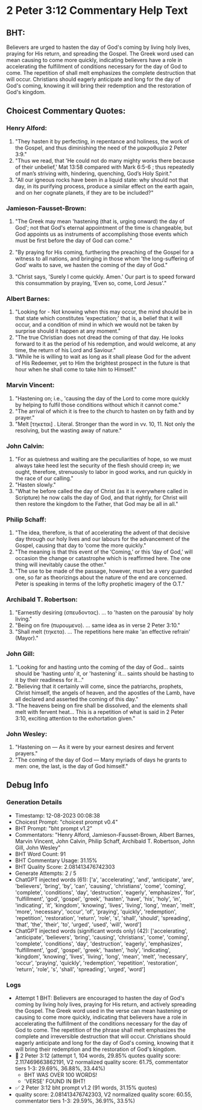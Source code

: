 # 2 Peter 3:12 Commentary Help Text

## BHT:
Believers are urged to hasten the day of God's coming by living holy lives, praying for His return, and spreading the Gospel. The Greek word used can mean causing to come more quickly, indicating believers have a role in accelerating the fulfillment of conditions necessary for the day of God to come. The repetition of shall melt emphasizes the complete destruction that will occur. Christians should eagerly anticipate and long for the day of God's coming, knowing it will bring their redemption and the restoration of God's kingdom.

## Choicest Commentary Quotes:
### Henry Alford:
1. "They hasten it by perfecting, in repentance and holiness, the work of the Gospel, and thus diminishing the need of the μακροθυμία 2 Peter 3:9."
2. "Thus we read, that 'He could not do many mighty works there because of their unbelief,' Mat 13:58 compared with Mark 6:5-6 ; thus repeatedly of man’s striving with, hindering, quenching, God’s Holy Spirit."
3. "All our igneous rocks have been in a liquid state: why should not that day, in its purifying process, produce a similar effect on the earth again, and on her cognate planets, if they are to be included?"

### Jamieson-Fausset-Brown:
1. "The Greek may mean 'hastening (that is, urging onward) the day of God'; not that God's eternal appointment of the time is changeable, but God appoints us as instruments of accomplishing those events which must be first before the day of God can come." 
2. "By praying for His coming, furthering the preaching of the Gospel for a witness to all nations, and bringing in those whom 'the long-suffering of God' waits to save, we hasten the coming of the day of God."
 
3. "Christ says, 'Surely I come quickly. Amen.' Our part is to speed forward this consummation by praying, 'Even so, come, Lord Jesus'."

### Albert Barnes:
1. "Looking for - Not knowing when this may occur, the mind should be in that state which constitutes 'expectation;' that is, a belief that it will occur, and a condition of mind in which we would not be taken by surprise should it happen at any moment." 
2. "The true Christian does not dread the coming of that day. He looks forward to it as the period of his redemption, and would welcome, at any time, the return of his Lord and Saviour."
3. "While he is willing to wait as long as it shall please God for the advent of His Redeemer, yet to Him the brightest prospect in the future is that hour when he shall come to take him to Himself."

### Marvin Vincent:
1. "Hastening on; i.e., 'causing the day of the Lord to come more quickly by helping to fulfil those conditions without which it cannot come."
2. "The arrival of which it is free to the church to hasten on by faith and by prayer."
3. "Melt [τηκεται] . Literal. Stronger than the word in vv. 10, 11. Not only the resolving, but the wasting away of nature."

### John Calvin:
1. "For as quietness and waiting are the peculiarities of hope, so we must always take heed lest the security of the flesh should creep in; we ought, therefore, strenuously to labor in good works, and run quickly in the race of our calling."
2. "Hasten slowly." 
3. "What he before called the day of Christ (as it is everywhere called in Scripture) he now calls the day of God, and that rightly, for Christ will then restore the kingdom to the Father, that God may be all in all."

### Philip Schaff:
1. "The idea, therefore, is that of accelerating the advent of that decisive day through our holy lives and our labours for the advancement of the Gospel, causing that day to ‘come the more quickly." 
2. "The meaning is that this event of the ‘Coming,’ or this ‘day of God,’ will occasion the change or catastrophe which is reaffirmed here. The one thing will inevitably cause the other."
3. "The use to be made of the passage, however, must be a very guarded one, so far as theorizings about the nature of the end are concerned. Peter is speaking in terms of the lofty prophetic imagery of the O.T."

### Archibald T. Robertson:
1. "Earnestly desiring (σπευδοντας). ... to 'hasten on the parousia' by holy living."
2. "Being on fire (πυρουμενο). ... same idea as in verse 2 Peter 3:10."
3. "Shall melt (τηκετα). ... The repetitions here make 'an effective refrain' (Mayor)."

### John Gill:
1. "Looking for and hasting unto the coming of the day of God... saints should be 'hasting unto' it, or 'hastening' it... saints should be hasting to it by their readiness for it..." 
2. "Believing that it certainly will come, since the patriarchs, prophets, Christ himself, the angels of heaven, and the apostles of the Lamb, have all declared and asserted the coming of this day."
3. "The heavens being on fire shall be dissolved, and the elements shall melt with fervent heat... This is a repetition of what is said in 2 Peter 3:10, exciting attention to the exhortation given."

### John Wesley:
1. "Hastening on — As it were by your earnest desires and fervent prayers."
2. "The coming of the day of God — Many myriads of days he grants to men: one, the last, is the day of God himself."


## Debug Info
### Generation Details
- Timestamp: 12-08-2023 00:08:38
- Choicest Prompt: "choicest prompt v0.4"
- BHT Prompt: "bht prompt v1.2"
- Commentators: "Henry Alford, Jamieson-Fausset-Brown, Albert Barnes, Marvin Vincent, John Calvin, Philip Schaff, Archibald T. Robertson, John Gill, John Wesley"
- BHT Word Count: 91
- BHT Commentary Usage: 31.15%
- BHT Quality Score: 2.081413476742303
- Generate Attempts: 2 / 5
- ChatGPT injected words (61):
	['a', 'accelerating', 'and', 'anticipate', 'are', 'believers', 'bring', 'by', 'can', 'causing', 'christians', 'come', 'coming', 'complete', 'conditions', 'day', 'destruction', 'eagerly', 'emphasizes', 'for', 'fulfillment', 'god', 'gospel', 'greek', 'hasten', 'have', 'his', 'holy', 'in', 'indicating', 'it', 'kingdom', 'knowing', 'lives', 'living', 'long', 'mean', 'melt', 'more', 'necessary', 'occur', 'of', 'praying', 'quickly', 'redemption', 'repetition', 'restoration', 'return', 'role', 's', 'shall', 'should', 'spreading', 'that', 'the', 'their', 'to', 'urged', 'used', 'will', 'word']
- ChatGPT injected words (significant words only) (42):
	['accelerating', 'anticipate', 'believers', 'bring', 'causing', 'christians', 'come', 'coming', 'complete', 'conditions', 'day', 'destruction', 'eagerly', 'emphasizes', 'fulfillment', 'god', 'gospel', 'greek', 'hasten', 'holy', 'indicating', 'kingdom', 'knowing', 'lives', 'living', 'long', 'mean', 'melt', 'necessary', 'occur', 'praying', 'quickly', 'redemption', 'repetition', 'restoration', 'return', 'role', 's', 'shall', 'spreading', 'urged', 'word']

### Logs
- Attempt 1 BHT: Believers are encouraged to hasten the day of God's coming by living holy lives, praying for His return, and actively spreading the Gospel. The Greek word used in the verse can mean hastening or causing to come more quickly, indicating that believers have a role in accelerating the fulfillment of the conditions necessary for the day of God to come. The repetition of the phrase shall melt emphasizes the complete and irreversible destruction that will occur. Christians should eagerly anticipate and long for the day of God's coming, knowing that it will bring their redemption and the restoration of God's kingdom.
- 🔄 2 Peter 3:12 (attempt 1, 104 words, 29.85% quotes quality score: 2.117469663862191, V2 normalized quality score: 61.75, commentator tiers 1-3: 29.69%, 36.88%, 33.44%) 
	- BHT WAS OVER 100 WORDS! 
	- 'VERSE' FOUND IN BHT!
- ✅ 2 Peter 3:12 bht prompt v1.2 (91 words, 31.15% quotes)
- quality score: 2.081413476742303, V2 normalized quality score: 60.55, commentator tiers 1-3: 29.59%, 36.91%, 33.5%)